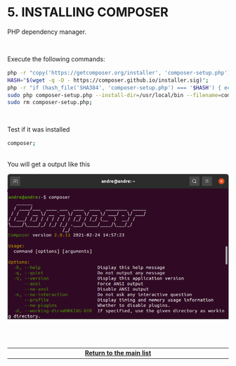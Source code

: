 # 5. INSTALLING COMPOSER
PHP dependency manager.

<br>

Execute the following commands:

```bash
php -r "copy('https://getcomposer.org/installer', 'composer-setup.php');";
HASH="$(wget -q -O - https://composer.github.io/installer.sig)";
php -r "if (hash_file('SHA384', 'composer-setup.php') === '$HASH') { echo 'Installer verified'; } else { echo 'Installer corrupt'; unlink('composer-setup.php'); } echo PHP_EOL;";
sudo php composer-setup.php --install-dir=/usr/local/bin --filename=composer;
sudo rm composer-setup.php;
```

<br>

Test if it was installed
```bash
composer;
```

<br>
You will get a output like this

![image](Images/Composer.png)



<br><br>
<div>
    <table width="9000">
        <!-- <tr>
            <td width="9000"></td>
            <td width="50%" align="right"><a href=""><b></b></a></td>
        </tr> -->
        <tr>
            <td width="9000" colspan="2" align="center">
                <a href="">
                    <b>Return to the main list</b>
                </a>
            </td>
        </tr>
    </table>
</div>
